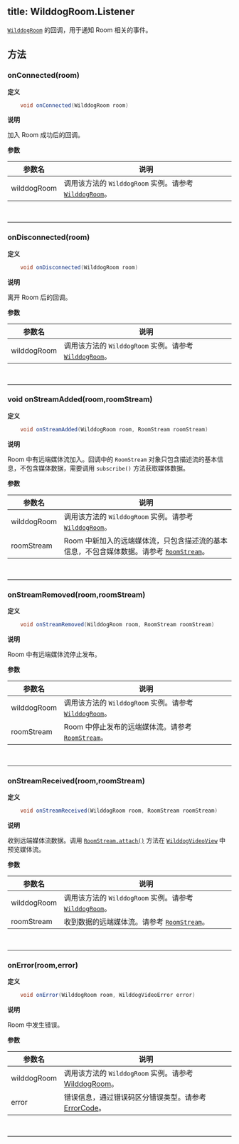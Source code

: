 title: WilddogRoom.Listener
---

[`WilddogRoom`](/conference/Android/api/wilddog-room.html) 的回调，用于通知 Room 相关的事件。

## 方法 

### onConnected(room)

**定义**

```java
	void onConnected(WilddogRoom room)
```

**说明**

加入 Room 成功后的回调。

**参数**

参数名             | 说明 
------------------|------------------
wilddogRoom       | 调用该方法的 `WilddogRoom` 实例。请参考 [`WilddogRoom`](/conference/Android/api/wilddog-room.html)。

</br>

---

### onDisconnected(room)

**定义**

```java
	void onDisconnected(WilddogRoom room)
```

**说明**

离开 Room 后的回调。

**参数**

参数名             | 说明 
------------------|------------------
wilddogRoom       | 调用该方法的 `WilddogRoom` 实例。请参考 [`WilddogRoom`](/conference/Android/api/wilddog-room.html)。

</br>

---

### void onStreamAdded(room,roomStream)

**定义**

```java
	void onStreamAdded(WilddogRoom room, RoomStream roomStream)
```

**说明**

Room 中有远端媒体流加入。回调中的 `RoomStream` 对象只包含描述流的基本信息，不包含媒体数据，需要调用 `subscribe()` 方法获取媒体数据。

**参数**

参数名             | 说明 
------------------|------------------
wilddogRoom       | 调用该方法的 `WilddogRoom` 实例。请参考 [`WilddogRoom`](/conference/Android/api/wilddog-room.html)。
roomStream        | Room 中新加入的远端媒体流，只包含描述流的基本信息，不包含媒体数据。请参考 [`RoomStream`](/conference/Android/api/room-stream.html)。

</br>

---

### onStreamRemoved(room,roomStream)

**定义**

```java
	void onStreamRemoved(WilddogRoom room, RoomStream roomStream)
```

**说明**

Room 中有远端媒体流停止发布。

**参数**

参数名             | 说明 
------------------|------------------
wilddogRoom       | 调用该方法的 `WilddogRoom` 实例。请参考 [`WilddogRoom`](/conference/Android/api/wilddog-room.html)。
roomStream        | Room 中停止发布的远端媒体流。请参考 [`RoomStream`](/conference/Android/api/room-stream.html)。

</br>

---

### onStreamReceived(room,roomStream)

**定义**

```java
	void onStreamReceived(WilddogRoom room, RoomStream roomStream)
```

**说明**

收到远端媒体流数据。调用 [`RoomStream.attach()`](/conference/Android/api/room-stream.html#attach(videoView)) 方法在 [`WilddogVideoView`](/conference/Android/api/wilddog-video-view.html) 中预览媒体流。

**参数**

参数名             | 说明 
------------------|------------------
wilddogRoom       | 调用该方法的 `WilddogRoom` 实例。请参考 [`WilddogRoom`](/conference/Android/api/wilddog-room.html)。
roomStream        | 收到数据的远端媒体流。请参考 [`RoomStream`](/conference/Android/api/room-stream.html)。

</br>

---

### onError(room,error)

**定义**

```java
	void onError(WilddogRoom room, WilddogVideoError error)
```

**说明**

Room 中发生错误。

**参数**

参数名             | 说明 
------------------|------------------
wilddogRoom       | 调用该方法的 `WilddogRoom` 实例。请参考 [WilddogRoom](/conference/Android/api/wilddog-room.html)。
error             | 错误信息，通过错误码区分错误类型。请参考 [ErrorCode](/conference/Android/api/error-code.html)。

</br>

---
